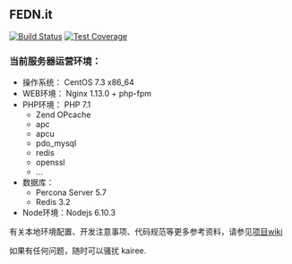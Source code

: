 ## FEDN.it

[![Build Status](https://travis-ci.com/krwu/devfeed.svg?token=ewwsqHUp5uN7kb98qTjg&branch=master)](https://travis-ci.com/krwu/devfeed)
[![Test Coverage](https://api.codeclimate.com/v1/badges/5b3a0bc6f4bc72adcd24/test_coverage)](https://codeclimate.com/repos/5a4b2151fd2511027b0000c2/test_coverage)

### 当前服务器运营环境：
- 操作系统： CentOS 7.3 x86_64
- WEB环境： Nginx 1.13.0 + php-fpm
- PHP环境： PHP 7.1
  - Zend OPcache
  - apc
  - apcu
  - pdo_mysql
  - redis
  - openssl
  - ...
- 数据库：
  - Percona Server 5.7
  - Redis 3.2
- Node环境：Nodejs 6.10.3


有关本地环境配置、开发注意事项、代码规范等更多参考资料，请参见[项目wiki](https://github.com/krwu/devfeed/wiki)

如果有任何问题，随时可以骚扰 kairee.
